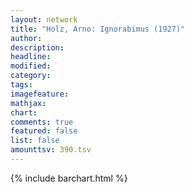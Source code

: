 ```yaml
---
layout: network
title: "Holz, Arno: Ignorabimus (1927)"
author:
description:
headline:
modified:
category:
tags:
imagefeature: 
mathjax: 
chart: 
comments: true
featured: false
list: false
amounttsv: 390.tsv
---
```

{% include barchart.html %}

